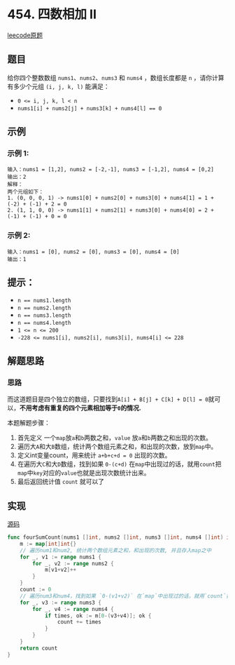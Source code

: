 # 454. 四数相加 II

[leecode原题](https://leetcode.cn/problems/4sum-ii/)

## 题目

给你四个整数数组 `nums1`、`nums2`、`nums3` 和 `nums4` ，数组长度都是 `n` ，请你计算有多少个元组 `(i, j, k, l)` 能满足：
- `0 <= i, j, k, l < n`
- `nums1[i] + nums2[j] + nums3[k] + nums4[l] == 0`

## 示例

### 示例 1:
```text
输入：nums1 = [1,2], nums2 = [-2,-1], nums3 = [-1,2], nums4 = [0,2]
输出：2
解释：
两个元组如下：
1. (0, 0, 0, 1) -> nums1[0] + nums2[0] + nums3[0] + nums4[1] = 1 + (-2) + (-1) + 2 = 0
2. (1, 1, 0, 0) -> nums1[1] + nums2[1] + nums3[0] + nums4[0] = 2 + (-1) + (-1) + 0 = 0
```

### 示例 2:
```text
输入：nums1 = [0], nums2 = [0], nums3 = [0], nums4 = [0]
输出：1
```

## 提示：
- `n == nums1.length`
- `n == nums2.length`
- `n == nums3.length`
- `n == nums4.length`
- `1 <= n <= 200`
- `-228 <= nums1[i], nums2[i], nums3[i], nums4[i] <= 228`

## 解题思路

### 思路

而这道题目是四个独立的数组，只要找到`A[i] + B[j] + C[k] + D[l] = 0`就可以，**不用考虑有重复的四个元素相加等于`0`的情况.**

本题解题步骤：      
1. 首先定义 一个`map`放`a`和`b`两数之和，`value` 放`a`和`b`两数之和出现的次数。
2. 遍历大`A`和大`B`数组，统计两个数组元素之和，和出现的次数，放到`map`中。
3. 定义int变量count，用来统计 `a+b+c+d = 0` 出现的次数。
4. 在遍历大`C`和大`D`数组，找到如果 `0-(c+d)` 在`map`中出现过的话，就用`count`把`map`中`key`对应的`value`也就是出现次数统计出来。
5. 最后返回统计值 `count` 就可以了

## 实现

[源码](./code/454-4sum-ii/main.go)
```go
func fourSumCount(nums1 []int, nums2 []int, nums3 []int, nums4 []int) int {
	m := map[int]int{}
	// 遍历num1和num2, 统计两个数组元素之和，和出现的次数, 并且存入map之中
	for _, v1 := range nums1 {
		for _, v2 := range nums2 {
			m[v1+v2]++
		}
	}
	count := 0
	// 遍历num3和num4，找到如果 `0-(v1+v2)` 在`map`中出现过的话，就用`count`把`map`中`key`对应的`value`也就是出现次数统计出来。
	for _, v3 := range nums3 {
		for _, v4 := range nums4 {
			if times, ok := m[0-(v3+v4)]; ok {
				count += times
			}
		}
	}
	return count
}
```
